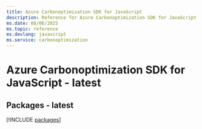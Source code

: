 ```yaml
---
title: Azure Carbonoptimization SDK for JavaScript
description: Reference for Azure Carbonoptimization SDK for JavaScript
ms.date: 08/06/2025
ms.topic: reference
ms.devlang: javascript
ms.service: carbonoptimization
---
```

# Azure Carbonoptimization SDK for JavaScript - latest
## Packages - latest
[!INCLUDE [packages](carbonoptimization-index.md)]
